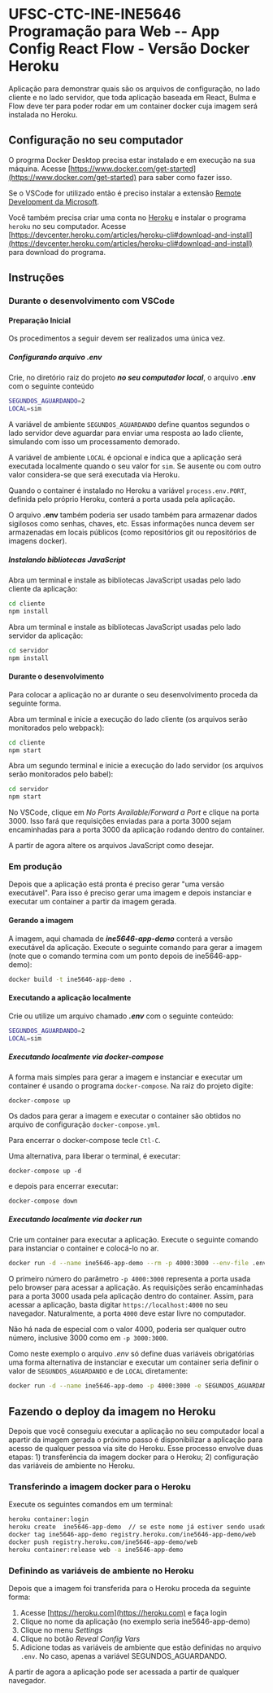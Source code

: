 # UFSC-CTC-INE-INE5646 Programação para Web -- App Config React Flow - Versão Docker Heroku

Aplicação para demonstrar quais são os arquivos de configuração, no lado cliente e no lado servidor, que toda aplicação baseada em React, Bulma e Flow deve ter para poder rodar em um container docker cuja imagem será instalada no Heroku.

## Configuração no seu computador

O progrma Docker Desktop precisa estar instalado e em execução na sua máquina. Acesse [https://www.docker.com/get-started](https://www.docker.com/get-started) para saber como fazer isso.

Se o VSCode for utilizado então é preciso instalar a extensão [Remote Development da Microsoft](https://marketplace.visualstudio.com/items?itemName=ms-vscode-remote.vscode-remote-extensionpack).

Você também precisa criar uma conta no [Heroku](https://heroku.com) e instalar o programa `heroku` no seu computador. Acesse [https://devcenter.heroku.com/articles/heroku-cli#download-and-install](https://devcenter.heroku.com/articles/heroku-cli#download-and-install) para download do programa.

## Instruções

### Durante o desenvolvimento com VSCode

#### Preparação Inicial

Os procedimentos a seguir devem ser realizados uma única vez.

##### Configurando arquivo .env

Crie, no diretório raiz do projeto ***no seu computador local***, o arquivo **.env** com o seguinte conteúdo

```bash
SEGUNDOS_AGUARDANDO=2
LOCAL=sim
```

A variável de ambiente `SEGUNDOS_AGUARDANDO` define quantos segundos o lado servidor deve aguardar para enviar uma resposta ao lado cliente, simulando com isso um processamento demorado.

A variável de ambiente `LOCAL` é opcional e indica que a aplicação será executada localmente quando o seu valor for `sim`. Se ausente ou com outro valor considera-se que será executada via Heroku.

Quando o container é instalado no Heroku a variável `process.env.PORT`, definida pelo próprio Heroku,  conterá a porta usada pela aplicação.

O arquivo **.env** também poderia ser usado também para armazenar dados sigilosos como senhas, chaves, etc. Essas informações nunca devem ser armazenadas em locais públicos (como repositórios git ou repositórios de imagens docker).

##### Instalando bibliotecas JavaScript

Abra um terminal e instale as bibliotecas JavaScript usadas pelo lado cliente da aplicação:

```bash
cd cliente
npm install
```

Abra um terminal e instale as bibliotecas JavaScript usadas pelo lado servidor da aplicação:

```bash
cd servidor
npm install
```

#### Durante o desenvolvimento

Para colocar a aplicação no ar durante o seu desenvolvimento proceda da seguinte forma.

Abra um terminal e inicie a execução do lado cliente (os arquivos serão monitorados pelo webpack):

```bash
cd cliente
npm start
```

Abra um segundo terminal e inicie a execução do lado servidor (os arquivos serão monitorados pelo babel):

```bash
cd servidor
npm start
```

No VSCode, clique em *No Ports Available/Forward a Port* e clique na porta 3000. Isso fará que requisições enviadas para a porta 3000 sejam encaminhadas para a porta 3000 da aplicação rodando dentro do container.

A partir de agora altere os arquivos JavaScript como desejar.

### Em produção

Depois que a aplicação está pronta é preciso gerar "uma versão executável". Para isso é preciso gerar uma imagem e depois instanciar e executar um container a partir da imagem gerada.

#### Gerando a imagem

A imagem, aqui chamada de ***ine5646-app-demo*** conterá a versão executável da aplicação. Execute o seguinte comando para gerar a imagem (note que o comando termina com um ponto depois de ine5646-app-demo):

```bash
docker build -t ine5646-app-demo .
```

#### Executando a aplicação localmente

Crie ou utilize um arquivo chamado ***.env*** com o seguinte conteúdo:

```bash
SEGUNDOS_AGUARDANDO=2
LOCAL=sim
```

##### Executando localmente via docker-compose

A forma mais simples para gerar a imagem e instanciar e executar um container é usando o programa `docker-compose`. Na raiz do projeto digite:

`docker-compose up`

Os dados para gerar a imagem e executar o container são obtidos no arquivo de configuração `docker-compose.yml`.

Para encerrar o docker-compose tecle `Ctl-C`.

Uma alternativa, para liberar o terminal, é executar:

`docker-compose up -d`

e depois para encerrar executar:

`docker-compose down`

##### Executando localmente via docker run

Crie um container para executar a aplicação. Execute o seguinte comando para instanciar o container e colocá-lo no ar.

```bash
docker run -d --name ine5646-app-demo --rm -p 4000:3000 --env-file .env ine5646-app-demo
```

O primeiro número do parâmetro `-p 4000:3000` representa a porta usada pelo browser para acessar a aplicação. As requisições serão encaminhadas para a porta 3000 usada pela aplicação dentro do container. Assim, para acessar a aplicação, basta digitar `https://localhost:4000` no seu navegador. Naturalmente, a porta `4000` deve estar livre no computador.

Não há nada de especial com o valor 4000, poderia ser qualquer outro número, inclusive 3000 como em `-p 3000:3000`.

Como neste exemplo o arquivo *.env* só define duas variáveis obrigatórias uma forma alternativa de instanciar e executar um container seria definir o valor de `SEGUNDOS_AGUARDANDO` e de `LOCAL` diretamente:

```bash
docker run -d --name ine5646-app-demo -p 4000:3000 -e SEGUNDOS_AGUARDANDO=3 -e LOCAL=sim ine5646-app-demo
```

## Fazendo o deploy da imagem no Heroku

Depois que você conseguiu executar a aplicação no seu computador local a apartir da imagem gerada o próximo passo é disponibilizar a aplicação para acesso de qualquer pessoa via site do Heroku. Esse processo envolve duas etapas: 1) transferência da imagem docker para o Heroku; 2) configuração das variáveis de ambiente no Heroku.

### Transferindo a imagem docker para o Heroku

Execute os seguintes comandos em um terminal:

```bash
heroku container:login
heroku create  ine5646-app-demo  // se este nome já estiver sendo usado escolha outro
docker tag ine5646-app-demo registry.heroku.com/ine5646-app-demo/web
docker push registry.heroku.com/ine5646-app-demo/web
heroku container:release web -a ine5646-app-demo
```

### Definindo as variáveis de ambiente no Heroku

Depois que a imagem foi transferida para o Heroku proceda da seguinte forma:

1. Acesse [https://heroku.com](https://heroku.com) e faça login
2. Clique no nome da aplicação (no exemplo seria ine5646-app-demo)
3. Clique no menu *Settings*
4. Clique no botão *Reveal Config Vars*
5. Adicione todas as variáveis de ambiente que estão definidas no arquivo `.env`. No caso, apenas a variável SEGUNDOS_AGUARDANDO.

A partir de agora a aplicação pode ser acessada a partir de qualquer navegador.
